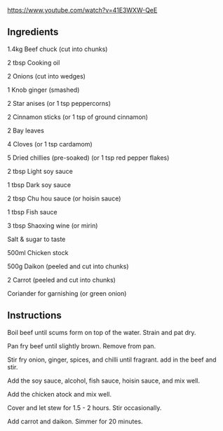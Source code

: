 https://www.youtube.com/watch?v=41E3WXW-QeE

## Ingredients

1.4kg Beef chuck (cut into chunks)

2 tbsp Cooking oil

2 Onions (cut into wedges)

1 Knob ginger (smashed)

2 Star anises (or 1 tsp peppercorns)

2 Cinnamon sticks (or 1 tsp of ground cinnamon)

2 Bay leaves

4 Cloves (or 1 tsp cardamom)

5 Dried chillies (pre-soaked) (or 1 tsp red pepper flakes)

2 tbsp Light soy sauce

1 tbsp Dark soy sauce

2 tbsp Chu hou sauce (or hoisin sauce)

1 tbsp Fish sauce

3 tbsp Shaoxing wine (or mirin)

Salt & sugar to taste

500ml Chicken stock

500g Daikon (peeled and cut into chunks)

2 Carrot (peeled and cut into chunks)

Coriander for garnishing (or green onion)

## Instructions

Boil beef until scums form on top of the water. Strain and pat dry.

Pan fry beef until slightly brown. Remove from pan.

Stir fry onion, ginger, spices, and chilli until fragrant. add in the beef and stir.

Add the soy sauce, alcohol, fish sauce, hoisin sauce, and mix well.

Add the chicken atock and mix well.

Cover and let stew for 1.5 - 2 hours. Stir occasionally.

Add carrot and daikon. Simmer for 20 minutes.
